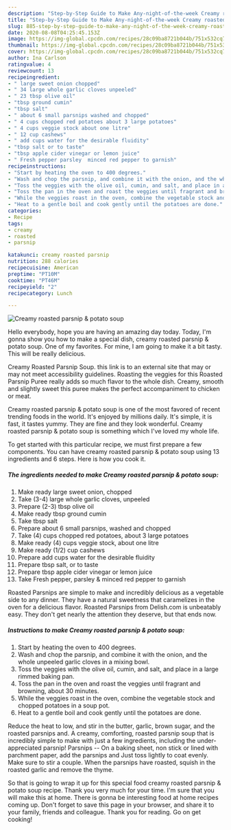 ```yaml
---
description: "Step-by-Step Guide to Make Any-night-of-the-week Creamy roasted parsnip &amp;amp; potato soup"
title: "Step-by-Step Guide to Make Any-night-of-the-week Creamy roasted parsnip &amp;amp; potato soup"
slug: 885-step-by-step-guide-to-make-any-night-of-the-week-creamy-roasted-parsnip-and-amp-potato-soup
date: 2020-08-08T04:25:45.153Z
image: https://img-global.cpcdn.com/recipes/28c09ba8721b044b/751x532cq70/creamy-roasted-parsnip-potato-soup-recipe-main-photo.jpg
thumbnail: https://img-global.cpcdn.com/recipes/28c09ba8721b044b/751x532cq70/creamy-roasted-parsnip-potato-soup-recipe-main-photo.jpg
cover: https://img-global.cpcdn.com/recipes/28c09ba8721b044b/751x532cq70/creamy-roasted-parsnip-potato-soup-recipe-main-photo.jpg
author: Ina Carlson
ratingvalue: 4
reviewcount: 13
recipeingredient:
- " large sweet onion chopped"
- " 34 large whole garlic cloves unpeeled"
- " 23 tbsp olive oil"
- "tbsp ground cumin"
- "tbsp salt"
- " about 6 small parsnips washed and chopped"
- " 4 cups chopped red potatoes about 3 large potatoes"
- " 4 cups veggie stock about one litre"
- " 12 cup cashews"
- " add cups water for the desirable fluidity"
- "tbsp salt or to taste"
- "tbsp apple cider vinegar or lemon juice"
- " Fresh pepper parsley  minced red pepper to garnish"
recipeinstructions:
- "Start by heating the oven to 400 degrees."
- "Wash and chop the parsnip, and combine it with the onion, and the whole unpeeled garlic cloves in a mixing bowl."
- "Toss the veggies with the olive oil, cumin, and salt, and place in a large rimmed baking pan."
- "Toss the pan in the oven and roast the veggies until fragrant and browning, about 30 minutes."
- "While the veggies roast in the oven, combine the vegetable stock and chopped potatoes in a soup pot."
- "Heat to a gentle boil and cook gently until the potatoes are done."
categories:
- Recipe
tags:
- creamy
- roasted
- parsnip

katakunci: creamy roasted parsnip 
nutrition: 288 calories
recipecuisine: American
preptime: "PT10M"
cooktime: "PT46M"
recipeyield: "2"
recipecategory: Lunch

---
```



![Creamy roasted parsnip &amp; potato soup](https://img-global.cpcdn.com/recipes/28c09ba8721b044b/751x532cq70/creamy-roasted-parsnip-potato-soup-recipe-main-photo.jpg)

Hello everybody, hope you are having an amazing day today. Today, I'm gonna show you how to make a special dish, creamy roasted parsnip &amp; potato soup. One of my favorites. For mine, I am going to make it a bit tasty. This will be really delicious.

Creamy Roasted Parsnip Soup. this link is to an external site that may or may not meet accessibility guidelines. Roasting the veggies for this Roasted Parsnip Puree really adds so much flavor to the whole dish. Creamy, smooth and slightly sweet this puree makes the perfect accompaniment to chicken or meat.

Creamy roasted parsnip &amp; potato soup is one of the most favored of recent trending foods in the world. It's enjoyed by millions daily. It's simple, it is fast, it tastes yummy. They are fine and they look wonderful. Creamy roasted parsnip &amp; potato soup is something which I've loved my whole life.


To get started with this particular recipe, we must first prepare a few components. You can have creamy roasted parsnip &amp; potato soup using 13 ingredients and 6 steps. Here is how you cook it.

<!--inarticleads1-->

##### The ingredients needed to make Creamy roasted parsnip &amp; potato soup:

1. Make ready  large sweet onion, chopped
1. Take  (3-4) large whole garlic cloves, unpeeled
1. Prepare  (2-3) tbsp olive oil
1. Make ready tbsp ground cumin
1. Take tbsp salt
1. Prepare  about 6 small parsnips, washed and chopped
1. Take  (4) cups chopped red potatoes, about 3 large potatoes
1. Make ready  (4) cups veggie stock, about one litre
1. Make ready  (1/2) cup cashews
1. Prepare  add cups water for the desirable fluidity
1. Prepare tbsp salt, or to taste
1. Prepare tbsp apple cider vinegar or lemon juice
1. Take  Fresh pepper, parsley &amp; minced red pepper to garnish


Roasted Parsnips are simple to make and incredibly delicious as a vegetable side to any dinner. They have a natural sweetness that caramelizes in the oven for a delicious flavor. Roasted Parsnips from Delish.com is unbeatably easy. They don&#39;t get nearly the attention they deserve, but that ends now. 

<!--inarticleads2-->

##### Instructions to make Creamy roasted parsnip &amp; potato soup:

1. Start by heating the oven to 400 degrees.
1. Wash and chop the parsnip, and combine it with the onion, and the whole unpeeled garlic cloves in a mixing bowl.
1. Toss the veggies with the olive oil, cumin, and salt, and place in a large rimmed baking pan.
1. Toss the pan in the oven and roast the veggies until fragrant and browning, about 30 minutes.
1. While the veggies roast in the oven, combine the vegetable stock and chopped potatoes in a soup pot.
1. Heat to a gentle boil and cook gently until the potatoes are done.


Reduce the heat to low, and stir in the butter, garlic, brown sugar, and the roasted parsnips and. A creamy, comforting, roasted parsnip soup that is incredibly simple to make with just a few ingredients, including the under-appreciated parsnip! Parsnips -- On a baking sheet, non stick or lined with parchment paper, add the parsnips and Just toss lightly to coat evenly. Make sure to stir a couple. When the parsnips have roasted, squish in the roasted garlic and remove the thyme. 

So that is going to wrap it up for this special food creamy roasted parsnip &amp; potato soup recipe. Thank you very much for your time. I'm sure that you will make this at home. There is gonna be interesting food at home recipes coming up. Don't forget to save this page in your browser, and share it to your family, friends and colleague. Thank you for reading. Go on get cooking!
